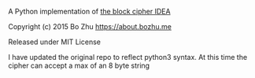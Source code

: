 A Python implementation of [the block cipher IDEA](http://en.wikipedia.org/wiki/International_Data_Encryption_Algorithm)

Copyright (c) 2015 Bo Zhu https://about.bozhu.me

Released under MIT License

I have updated the original repo to reflect python3 syntax. At this time the cipher can accept a max of an 8 byte string
